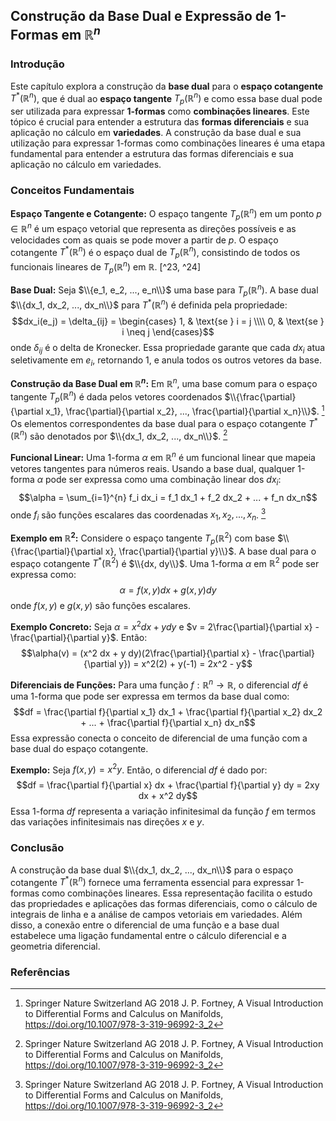 ## Construção da Base Dual e Expressão de 1-Formas em $\mathbb{R}^n$

### Introdução
Este capítulo explora a construção da **base dual** para o **espaço cotangente** $T^*(\mathbb{R}^n)$, que é dual ao **espaço tangente** $T_p(\mathbb{R}^n)$ e como essa base dual pode ser utilizada para expressar **1-formas** como **combinações lineares**. Este tópico é crucial para entender a estrutura das **formas diferenciais** e sua aplicação no cálculo em **variedades**. A construção da base dual e sua utilização para expressar 1-formas como combinações lineares é uma etapa fundamental para entender a estrutura das formas diferenciais e sua aplicação no cálculo em variedades.

### Conceitos Fundamentais

**Espaço Tangente e Cotangente:**
O espaço tangente $T_p(\mathbb{R}^n)$ em um ponto $p \in \mathbb{R}^n$ é um espaço vetorial que representa as direções possíveis e as velocidades com as quais se pode mover a partir de $p$. O espaço cotangente $T^*(\mathbb{R}^n)$ é o espaço dual de $T_p(\mathbb{R}^n)$, consistindo de todos os funcionais lineares de $T_p(\mathbb{R}^n)$ em $\mathbb{R}$. [^23, ^24]

**Base Dual:**
Seja $\\{e_1, e_2, ..., e_n\\}$ uma base para $T_p(\mathbb{R}^n)$. A base dual $\\{dx_1, dx_2, ..., dx_n\\}$ para $T^*(\mathbb{R}^n)$ é definida pela propriedade:
$$dx_i(e_j) = \delta_{ij} = \begin{cases} 1, & \text{se } i = j \\\\ 0, & \text{se } i \neq j \end{cases}$$
onde $\delta_{ij}$ é o delta de Kronecker. Essa propriedade garante que cada $dx_i$ atua seletivamente em $e_i$, retornando 1, e anula todos os outros vetores da base.

**Construção da Base Dual em $\mathbb{R}^n$:**
Em $\mathbb{R}^n$, uma base comum para o espaço tangente $T_p(\mathbb{R}^n)$ é dada pelos vetores coordenados $\\{\frac{\partial}{\partial x_1}, \frac{\partial}{\partial x_2}, ..., \frac{\partial}{\partial x_n}\\}$. [^24] Os elementos correspondentes da base dual para o espaço cotangente $T^*(\mathbb{R}^n)$ são denotados por $\\{dx_1, dx_2, ..., dx_n\\}$. [^24]

**Funcional Linear:**
Uma 1-forma $\alpha$ em $\mathbb{R}^n$ é um funcional linear que mapeia vetores tangentes para números reais. Usando a base dual, qualquer 1-forma $\alpha$ pode ser expressa como uma combinação linear dos $dx_i$:
$$\alpha = \sum_{i=1}^{n} f_i dx_i = f_1 dx_1 + f_2 dx_2 + ... + f_n dx_n$$
onde $f_i$ são funções escalares das coordenadas $x_1, x_2, ..., x_n$. [^24]

**Exemplo em $\mathbb{R}^2$:**
Considere o espaço tangente $T_p(\mathbb{R}^2)$ com base $\\{\frac{\partial}{\partial x}, \frac{\partial}{\partial y}\\}$. A base dual para o espaço cotangente $T^*(\mathbb{R}^2)$ é $\\{dx, dy\\}$. Uma 1-forma $\alpha$ em $\mathbb{R}^2$ pode ser expressa como:
$$\alpha = f(x, y) dx + g(x, y) dy$$
onde $f(x, y)$ e $g(x, y)$ são funções escalares.

**Exemplo Concreto:**
Seja $\alpha = x^2 dx + y dy$ e $v = 2\frac{\partial}{\partial x} - \frac{\partial}{\partial y}$. Então:
$$\alpha(v) = (x^2 dx + y dy)(2\frac{\partial}{\partial x} - \frac{\partial}{\partial y}) = x^2(2) + y(-1) = 2x^2 - y$$

**Diferenciais de Funções:**
Para uma função $f: \mathbb{R}^n \to \mathbb{R}$, o diferencial $df$ é uma 1-forma que pode ser expressa em termos da base dual como:
$$df = \frac{\partial f}{\partial x_1} dx_1 + \frac{\partial f}{\partial x_2} dx_2 + ... + \frac{\partial f}{\partial x_n} dx_n$$
Essa expressão conecta o conceito de diferencial de uma função com a base dual do espaço cotangente.

**Exemplo:**
Seja $f(x, y) = x^2y$. Então, o diferencial $df$ é dado por:
$$df = \frac{\partial f}{\partial x} dx + \frac{\partial f}{\partial y} dy = 2xy dx + x^2 dy$$
Essa 1-forma $df$ representa a variação infinitesimal da função $f$ em termos das variações infinitesimais nas direções $x$ e $y$.

### Conclusão

A construção da base dual $\\{dx_1, dx_2, ..., dx_n\\}$ para o espaço cotangente $T^*(\mathbb{R}^n)$ fornece uma ferramenta essencial para expressar 1-formas como combinações lineares. Essa representação facilita o estudo das propriedades e aplicações das formas diferenciais, como o cálculo de integrais de linha e a análise de campos vetoriais em variedades. Além disso, a conexão entre o diferencial de uma função e a base dual estabelece uma ligação fundamental entre o cálculo diferencial e a geometria diferencial.

### Referências
[^23]: Springer Nature Switzerland AG 2018 J. P. Fortney, A Visual Introduction to Differential Forms and Calculus on Manifolds, https://doi.org/10.1007/978-3-319-96992-3_2
[^24]: Springer Nature Switzerland AG 2018 J. P. Fortney, A Visual Introduction to Differential Forms and Calculus on Manifolds, https://doi.org/10.1007/978-3-319-96992-3_2

<!-- END -->